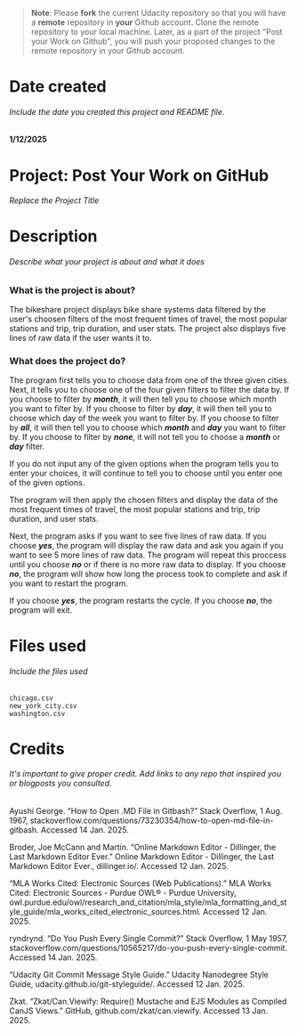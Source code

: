 >**Note**: Please **fork** the current Udacity repository so that you will have a **remote** repository in **your** Github account. Clone the remote repository to your local machine. Later, as a part of the project "Post your Work on Github", you will push your proposed changes to the remote repository in your Github account.

# Date created
###### Include the date you created this project and README file.

**1/12/2025**

# Project: Post Your Work on GitHub
###### Replace the Project Title

# Description
###### Describe what your project is about and what it does

### What is the project is about?

The bikeshare project displays bike share systems data filtered by the user's choosen filters of the most frequent times of travel, the most popular stations and trip, trip duration, and user stats. The project also displays five lines of raw data if the user wants it to.

### What does the project do?

The program first tells you to choose data from one of the three given cities. Next, it tells you to choose one of the four given filters to filter the data by. If you choose to filter by **_month_**, it will then tell you to choose which month you want to filter by. If you choose to filter by **_day_**, it will then tell you to choose which day of the week you want to filter by. If you choose to filter by **_all_**, it will then tell you to choose which **_month_** and **_day_** you want to filter by. If you choose to filter by **_none_**, it will not tell you to choose a **_month_** or **_day_** filter.

If you do not input any of the given options when the program tells you to enter your choices, it will continue to tell you to choose until you enter one of the given options.

The program will then apply the chosen filters and display the data of the most frequent times of travel, the most popular stations and trip, trip duration, and user stats.

Next, the program asks if you want to see five lines of raw data. If you choose **_yes_**, the program will display the raw data and ask you again if you want to see 5 more lines of raw data. The program will repeat this proccess until you choose **_no_** or if there is no more raw data to display. If you choose **_no_**, the program will show how long the process took to complete and ask if you want to restart the program. 

If you choose **_yes_**, the program restarts the cycle. If you choose **_no_**, the program will exit.

# Files used
###### Include the files used

```
chicago.csv
new_york_city.csv
washington.csv
```

# Credits
###### It's important to give proper credit. Add links to any repo that inspired you or blogposts you consulted.

Ayushi George. “How to Open .MD File in Gitbash?” Stack Overflow, 1 Aug. 1967, stackoverflow.com/questions/73230354/how-to-open-md-file-in-gitbash. Accessed 14 Jan. 2025.

Broder, Joe McCann and Martin. “Online Markdown Editor - Dillinger, the Last Markdown Editor Ever.” Online Markdown Editor - Dillinger, the Last Markdown Editor Ever., dillinger.io/. Accessed 12 Jan. 2025. 

“MLA Works Cited: Electronic Sources (Web Publications).” MLA Works Cited: Electronic Sources - Purdue OWL® - Purdue University, owl.purdue.edu/owl/research_and_citation/mla_style/mla_formatting_and_style_guide/mla_works_cited_electronic_sources.html. Accessed 12 Jan. 2025.

ryndrynd. “Do You Push Every Single Commit?” Stack Overflow, 1 May 1957, stackoverflow.com/questions/10565217/do-you-push-every-single-commit. Accessed 14 Jan. 2025.

“Udacity Git Commit Message Style Guide.” Udacity Nanodegree Style Guide, udacity.github.io/git-styleguide/. Accessed 12 Jan. 2025.

Zkat. “Zkat/Can.Viewify: Require() Mustache and EJS Modules as Compiled CanJS Views.” GitHub, github.com/zkat/can.viewify. Accessed 13 Jan. 2025.
